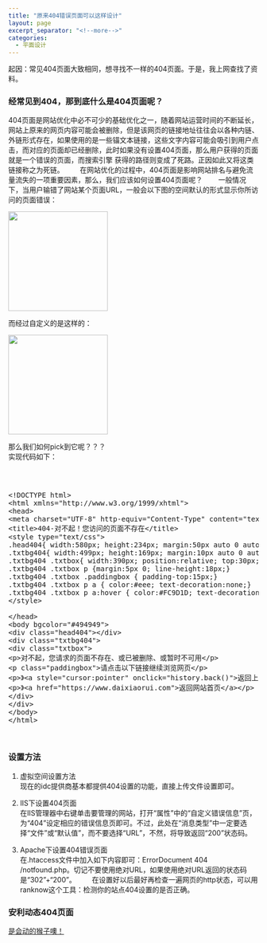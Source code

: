 ```yaml
---
title: "原来404错误页面可以这样设计"
layout: page
excerpt_separator: "<!--more-->"
categories:
  - 平面设计
---
```


起因：常见404页面大致相同，想寻找不一样的404页面。于是，我上网查找了资料。
<!--more-->
### 经常见到404，那到底什么是404页面呢？
404页面是网站优化中必不可少的基础优化之一，随着网站运营时间的不断延长，网站上原来的网页内容可能会被删除，但是该网页的链接地址往往会以各种内链、外链形式存在，如果使用的是一些锚文本链接，这些文字内容可能会吸引到用户点击，而对应的页面却已经删除，此时如果没有设置404页面，那么用户获得的页面就是一个错误的页面，而搜索引擎 获得的路径则变成了死路。正因如此又将这类链接称之为死链。
　　在网站优化的过程中，404页面是影响网站排名与避免流量流失的一项重要因素，那么，我们应该如何设置404页面呢？
　　一般情况下，当用户输错了网站某个页面URL，一般会以下图的空间默认的形式显示你所访问的页面错误：
　　
　　

<img src="https://gitee.com/chen_ke_715/jekyll-theme-basically-basic/blob/gh_pages/assets/images/404_normal.jpg" width="200px" height="200px" />
   
   而经过自定义的是这样的：  

<img src="https://gitee.com/chen_ke_715/jekyll-theme-basically-basic/blob/gh_pages/assets/images/404_unique.jpg" width="200px" height="200px" /> 
 
 那么我们如何pick到它呢？？？  
 实现代码如下：  
<pre>
<xmp>

<!DOCTYPE html>
<html xmlns="http://www.w3.org/1999/xhtml">
<head> 
<meta charset="UTF-8" http-equiv="Content-Type" content="text/html; charset=utf-8" /> 
<title>404-对不起！您访问的页面不存在</title> 
<style type="text/css"> 
.head404{ width:580px; height:234px; margin:50px auto 0 auto; background:url(https://www.daixiaorui.com/Public/images/head404.png) no-repeat; }
.txtbg404{ width:499px; height:169px; margin:10px auto 0 auto; background:url(https://www.daixiaorui.com/Public/images/txtbg404.png) no-repeat;}
.txtbg404 .txtbox{ width:390px; position:relative; top:30px; left:60px;color:#eee; font-size:13px;}
.txtbg404 .txtbox p {margin:5px 0; line-height:18px;} 
.txtbg404 .txtbox .paddingbox { padding-top:15px;} 
.txtbg404 .txtbox p a { color:#eee; text-decoration:none;} 
.txtbg404 .txtbox p a:hover { color:#FC9D1D; text-decoration:underline;}
</style> 
</head> 
<body bgcolor="#494949">
<div class="head404"></div>
<div class="txtbg404">
<div class="txtbox">
<p>对不起，您请求的页面不存在、或已被删除、或暂时不可用</p>
<p class="paddingbox">请点击以下链接继续浏览网页</p>
<p>》<a style="cursor:pointer" οnclick="history.back()">返回上一页面</a></p>
<p>》<a href="https://www.daixiaorui.com">返回网站首页</a></p>
</div>
</div>
</body>
</html>
</xmp>
</pre>

###  设置方法 
1. 虚拟空间设置方法    
现在的idc提供商基本都提供404设置的功能，直接上传文件设置即可。

2. IIS下设置404页面  
在IIS管理器中右键单击要管理的网站，打开“属性”中的“自定义错误信息”页，为“404”设定相应的错误信息页即可。不过，此处在“消息类型”中一定要选择“文件”或“默认值”，而不要选择“URL”，不然，将导致返回“200”状态码。
3. Apache下设置404错误页面  
在.htaccess文件中加入如下内容即可：ErrorDocument 404 /notfound.php。切记不要使用绝对URL，如果使用绝对URL返回的状态码是“302”+“200”。
　　在设置好以后最好再检查一遍网页的http状态，可以用ranknow这个工具：检测你的站点404设置的是否正确。

###  安利动态404页面  
[是会动的猴子噢！](https://codepen.io/thejohnyagiz/pen/npDyq?__cf_chl_jschl_tk__=8b3a22438ac505bd5b6cb493b6a55ad792a93088-1577259573-0-AYhZJWr54GbS63sVkQG_NCE-f4NwvTNOM_YTmKWCfpsUZOJQ-PNCzbKi9yp1GMzghVxxe3dqEwmpfzDcelOZ1qEaA2njNqVrFtbmu-poqZDXwX_1EHy-UvBBj9n97Tnl2nydYClIGb5aYOXW8nvqbW6TF0jftoJxnVAUwzeRys2_MLYa-Etn7qD-D1BTIbTTSHijeS4bD9Cb0SpYRzaAJ0ZqJFBHtXpmcmC3XMStS4ttUQMxuZz3Ge3Gdbklr-BnJgp1KtfVxnXKocE6Zm8PXQL-fVrSl7GYGorNUGVh8DkoDaVAuMCjbKq4lu4YNCSDTBtbfFoKz_HAVYWhLPqelU_6uVOcFpuzGp0bHa3sC0ti)
   